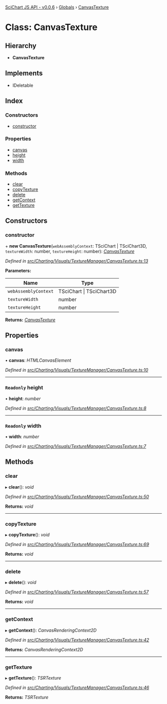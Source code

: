 [SciChart JS API - v0.0.6](../README.md) › [Globals](../globals.md) › [CanvasTexture](canvastexture.md)

# Class: CanvasTexture

## Hierarchy

* **CanvasTexture**

## Implements

* IDeletable

## Index

### Constructors

* [constructor](canvastexture.md#constructor)

### Properties

* [canvas](canvastexture.md#canvas)
* [height](canvastexture.md#readonly-height)
* [width](canvastexture.md#readonly-width)

### Methods

* [clear](canvastexture.md#clear)
* [copyTexture](canvastexture.md#copytexture)
* [delete](canvastexture.md#delete)
* [getContext](canvastexture.md#getcontext)
* [getTexture](canvastexture.md#gettexture)

## Constructors

###  constructor

\+ **new CanvasTexture**(`webAssemblyContext`: TSciChart | TSciChart3D, `textureWidth`: number, `textureHeight`: number): *[CanvasTexture](canvastexture.md)*

*Defined in [src/Charting/Visuals/TextureManager/CanvasTexture.ts:13](https://github.com/ABTSoftware/SciChart.Dev/blob/f6fba97af2/Web/src/SciChart/src/Charting/Visuals/TextureManager/CanvasTexture.ts#L13)*

**Parameters:**

Name | Type |
------ | ------ |
`webAssemblyContext` | TSciChart &#124; TSciChart3D |
`textureWidth` | number |
`textureHeight` | number |

**Returns:** *[CanvasTexture](canvastexture.md)*

## Properties

###  canvas

• **canvas**: *HTMLCanvasElement*

*Defined in [src/Charting/Visuals/TextureManager/CanvasTexture.ts:10](https://github.com/ABTSoftware/SciChart.Dev/blob/f6fba97af2/Web/src/SciChart/src/Charting/Visuals/TextureManager/CanvasTexture.ts#L10)*

___

### `Readonly` height

• **height**: *number*

*Defined in [src/Charting/Visuals/TextureManager/CanvasTexture.ts:8](https://github.com/ABTSoftware/SciChart.Dev/blob/f6fba97af2/Web/src/SciChart/src/Charting/Visuals/TextureManager/CanvasTexture.ts#L8)*

___

### `Readonly` width

• **width**: *number*

*Defined in [src/Charting/Visuals/TextureManager/CanvasTexture.ts:7](https://github.com/ABTSoftware/SciChart.Dev/blob/f6fba97af2/Web/src/SciChart/src/Charting/Visuals/TextureManager/CanvasTexture.ts#L7)*

## Methods

###  clear

▸ **clear**(): *void*

*Defined in [src/Charting/Visuals/TextureManager/CanvasTexture.ts:50](https://github.com/ABTSoftware/SciChart.Dev/blob/f6fba97af2/Web/src/SciChart/src/Charting/Visuals/TextureManager/CanvasTexture.ts#L50)*

**Returns:** *void*

___

###  copyTexture

▸ **copyTexture**(): *void*

*Defined in [src/Charting/Visuals/TextureManager/CanvasTexture.ts:69](https://github.com/ABTSoftware/SciChart.Dev/blob/f6fba97af2/Web/src/SciChart/src/Charting/Visuals/TextureManager/CanvasTexture.ts#L69)*

**Returns:** *void*

___

###  delete

▸ **delete**(): *void*

*Defined in [src/Charting/Visuals/TextureManager/CanvasTexture.ts:57](https://github.com/ABTSoftware/SciChart.Dev/blob/f6fba97af2/Web/src/SciChart/src/Charting/Visuals/TextureManager/CanvasTexture.ts#L57)*

**Returns:** *void*

___

###  getContext

▸ **getContext**(): *CanvasRenderingContext2D*

*Defined in [src/Charting/Visuals/TextureManager/CanvasTexture.ts:42](https://github.com/ABTSoftware/SciChart.Dev/blob/f6fba97af2/Web/src/SciChart/src/Charting/Visuals/TextureManager/CanvasTexture.ts#L42)*

**Returns:** *CanvasRenderingContext2D*

___

###  getTexture

▸ **getTexture**(): *TSRTexture*

*Defined in [src/Charting/Visuals/TextureManager/CanvasTexture.ts:46](https://github.com/ABTSoftware/SciChart.Dev/blob/f6fba97af2/Web/src/SciChart/src/Charting/Visuals/TextureManager/CanvasTexture.ts#L46)*

**Returns:** *TSRTexture*
